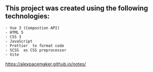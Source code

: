 ## This project was created using the following technologies:

    - Vue 3 (Compostion API)
    - HTML 5
    - CSS 3
    - JavaScript
    - Prettier  to format code
    - SCSS  as CSS preprocessor
    - Vite


https://alexpacemaker.github.io/notes/
